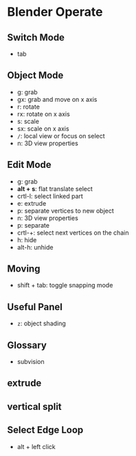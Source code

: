 # Blender Operate

## Switch Mode

- tab

## Object Mode

- g: grab
- gx: grab and move on x axis
- r: rotate
- rx: rotate on x axis
- s: scale
- sx: scale on x axis
- `/`: local view or focus on select
- n: 3D view properties

## Edit Mode

- g: grab
- **alt + s**: flat translate select
- crtl-l: select linked part
- e: extrude
- p: separate vertices to new object
- n: 3D view properties
- p: separate
- crtl-+: select next vertices on the chain
- h: hide
- alt-h: unhide

## Moving

- shift + tab: toggle snapping mode

## Useful Panel

- `z`: object shading

## Glossary

- subvision

## extrude

## vertical split

## Select Edge Loop

- alt + left click

